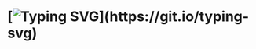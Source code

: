 # [![Typing SVG](https://readme-typing-svg.herokuapp.com?font=roboto&size=25&color=FAFAFD&center=true&lines=_____+_👽Olá+Humanos!+Eu+Venho+em+Paz....!)](https://git.io/typing-svg)


